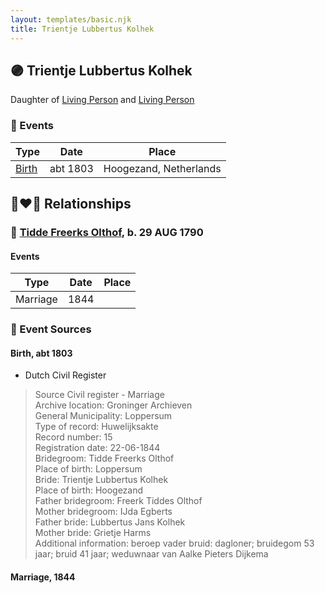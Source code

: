 ```yaml
---
layout: templates/basic.njk
title: Trientje Lubbertus Kolhek
---
```

## 🟣 Trientje Lubbertus Kolhek

Daughter of [Living Person](/people/1/10319488) and [Living Person](/people/7/76207168)

### 📆 Events

Type | Date | Place
------ | ------ | ------
[Birth](#event-b768c372-e1fc-4722-93c7-26fa7dc57487) | abt 1803 | Hoogezand, Netherlands

## 👩‍❤️‍👨 Relationships

### 🔵 [Tidde Freerks Olthof](/people/7/7481187), b. 29 AUG 1790

#### Events

Type | Date | Place
------ | ------ | ------
Marriage | 1844 |
### 📰 Event Sources

#### <a id="event-b768c372-e1fc-4722-93c7-26fa7dc57487"></a> Birth, abt 1803
* Dutch Civil Register
>   
  > Source Civil register - Marriage  
  > Archive location: Groninger Archieven  
  > General Municipality: Loppersum  
  > Type of record: Huwelijksakte  
  > Record number: 15  
  > Registration date: 22-06-1844  
  > Bridegroom: Tidde Freerks Olthof  
  > Place of birth: Loppersum  
  > Bride: Trientje Lubbertus Kolhek  
  > Place of birth: Hoogezand  
  > Father bridegroom: Freerk Tiddes Olthof  
  > Mother bridegroom: IJda Egberts  
  > Father bride: Lubbertus Jans Kolhek  
  > Mother bride: Grietje Harms  
  > Additional information: beroep vader bruid: dagloner; bruidegom 53 jaar; bruid 41 jaar; weduwnaar van Aalke Pieters Dijkema
#### <a id="event-9478ecba-6ca8-4c44-96dd-2c05262ee44c"></a> Marriage, 1844
